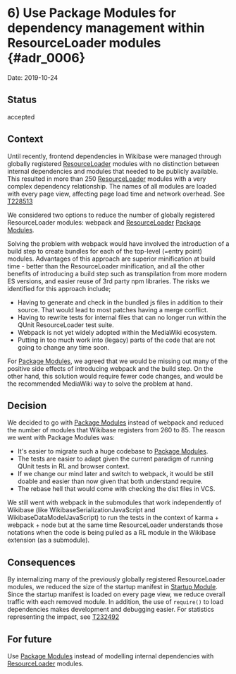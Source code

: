 # 6) Use Package Modules for dependency management within ResourceLoader modules  {#adr_0006}

Date: 2019-10-24

## Status

accepted

## Context

Until recently, frontend dependencies in Wikibase were managed through globally registered [ResourceLoader] modules with
no distinction between internal dependencies and modules that needed to be publicly available. This resulted in more
than 250 [ResourceLoader] modules with a very complex dependency relationship. The names of all modules are loaded with
every page view, affecting page load time and network overhead. See [T228513]

We considered two options to reduce the number of globally registered ResourceLoader modules:
webpack and [ResourceLoader] [Package Modules].

Solving the problem with webpack would have involved the introduction of a build step to create bundles for each of the
top-level (=entry point) modules. Advantages of this approach are superior minification at build time - better than the
ResourceLoader minification, and all the other benefits of introducing a build step such as transpilation from more modern ES versions,
and easier reuse of 3rd party npm libraries. The risks we identified for this approach include;

- Having to generate and check in the bundled js files in addition to their source. That would lead to most patches having a merge conflict.
- Having to rewrite tests for internal files that can no longer run within the QUnit ResourceLoader test suite.
- Webpack is not yet widely adopted within the MediaWiki ecosystem.
- Putting in too much work into (legacy) parts of the code that are not going to change any time soon.

For [Package Modules], we agreed that we would be missing out many of the positive side effects of introducing webpack and
the build step. On the other hand, this solution would require fewer code changes, and would be the recommended MediaWiki way to solve the problem at hand.

## Decision

We decided to go with [Package Modules] instead of webpack and reduced the number of modules that Wikibase registers from 260 to 85.
The reason we went with Package Modules was:

- It's easier to migrate such a huge codebase to [Package Modules].
- The tests are easier to adapt given the current paradigm of running QUnit tests in RL and browser context.
- If we change our mind later and switch to webpack, it would be still doable and easier than now given that both understand require.
- The rebase hell that would come with checking the dist files in VCS.

We still went with webpack in the submodules that work independently of Wikibase (like WikibaseSerializationJavaScript and
WikibaseDataModelJavaScript) to run the tests in the context of karma + webpack + node but at the same time ResourceLoader understands
those notations when the code is being pulled as a RL module in the Wikibase extension (as a submodule).

## Consequences

By internalizing many of the previously globally registered ResourceLoader modules, we reduced the size of the startup manifest in [Startup Module].
Since the startup manifest is loaded on every page view, we reduce overall traffic with each removed module.
In addition, the use of `require()` to load dependencies makes development and debugging easier.
For statistics representing the impact, see [T232492]

## For future

Use [Package Modules] instead of modelling internal dependencies with [ResourceLoader] modules.

[ResourceLoader]: https://www.mediawiki.org/wiki/ResourceLoader
[Package Modules]: https://www.mediawiki.org/wiki/ResourceLoader/Package_modules
[Startup Module]: https://www.mediawiki.org/wiki/ResourceLoader/Architecture#Startup_Module
[T228513]: https://phabricator.wikimedia.org/T228513
[T232492]: https://phabricator.wikimedia.org/T232492
